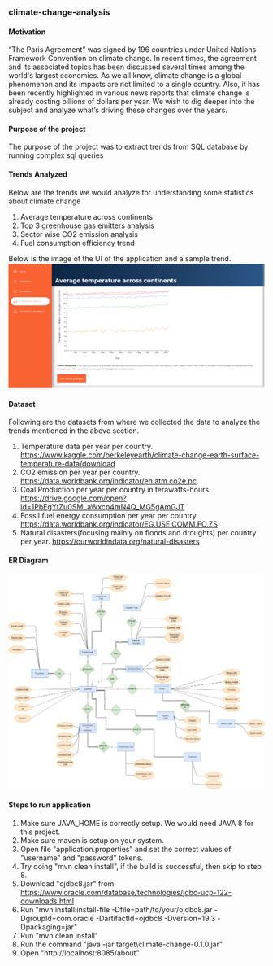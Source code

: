 ### climate-change-analysis
#### Motivation
“The Paris Agreement” was signed by 196 countries under United Nations Framework Convention on climate change. In recent times, the agreement and its associated topics has been discussed several times among the world's largest economies. As we all know, climate change is a global phenomenon and its impacts are not limited to a single country. Also, it has been recently highlighted in various news reports that climate change is already costing billions of dollars per year. We wish to dig deeper into the subject and analyze what’s driving these changes over the years.
#### Purpose of the project
The purpose of the project was to extract trends from SQL database by running complex sql queries
#### Trends Analyzed 
Below are the trends we would analyze for understanding some statistics about climate change
1) Average temperature across continents
2) Top 3 greenhouse gas emitters analysis
3) Sector wise CO2 emission analysis
4) Fuel consumption efficiency trend

Below is the image of the UI of the application and a sample trend.
![Average temperature across continents](trend.png)

#### Dataset

Following are the datasets from where we collected the data to analyze the trends mentioned in the above section.
1) Temperature data per year per country. https://www.kaggle.com/berkeleyearth/climate-change-earth-surface-temperature-data/download
2) CO2 emission per year per country. https://data.worldbank.org/indicator/en.atm.co2e.pc
3) Coal Production per year per country in terawatts-hours. https://drive.google.com/open?id=1PbEgYtZu0SMLaWxcp4mN4Q_MG5gAmGJT
4) Fossil fuel energy consumption per year per country.  https://data.worldbank.org/indicator/EG.USE.COMM.FO.ZS
5) Natural disasters(focusing mainly on floods and droughts) per country per year. https://ourworldindata.org/natural-disasters




#### ER Diagram 
![ER Diagram](./src/main/resources/static/erdiagram.png)

#### Steps to run application
1) Make sure JAVA_HOME is correctly setup. We would need JAVA 8 for this project.
2) Make sure maven is setup on your system.
3) Open file "application.properties" and set the correct values of "username" and "password" tokens.
4) Try doing "mvn clean install", if the build is successful, then skip to step 8.
5) Download "ojdbc8.jar" from https://www.oracle.com/database/technologies/jdbc-ucp-122-downloads.html
6) Run "mvn install:install-file -Dfile=path/to/your/ojdbc8.jar -DgroupId=com.oracle -DartifactId=ojdbc8 -Dversion=19.3 -Dpackaging=jar"
7) Run "mvn clean install"
8) Run the command "java -jar target\climate-change-0.1.0.jar"
9) Open "http://localhost:8085/about"